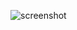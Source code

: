 ![screenshot](https://raw.githubusercontent.com/elykittytee/BangleApps/master/apps/siptrackerclk/screenshot.png)
